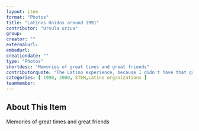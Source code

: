 ```yaml
---
layout: item
format: "Photos"
title: "Latinos Unidos around 1991"
contributor: "Ursula urzua"
group: 
creator: ""
externalurl: 
embedurl: 
creationdate: ""
type: "Photos"
shortdesc: "Memories of great times and great friends"
contributorquote: "The Latino experience, because I didn't have that growing up and I immersed myself into LUIU. I made more Latino friends and I basically lived at La Casa while I was here. I made the best friends I've ever had here. I'm still friends with them 30 some years later."
categories: [ 1990, 2000, STEM,Latine organizations ]
teammember: 
---
```


## About This Item

Memories of great times and great friends

